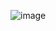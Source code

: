 ![image](https://user-images.githubusercontent.com/89557425/156376562-ad4274b1-99fc-40d1-b420-5777f04e0d25.png)
